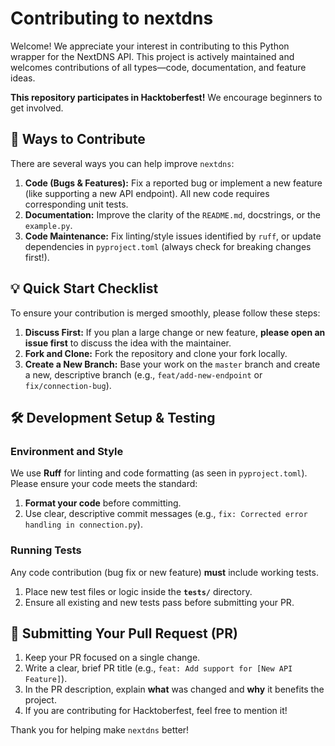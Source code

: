 # Contributing to nextdns

Welcome! We appreciate your interest in contributing to this Python wrapper for the NextDNS API. This project is actively maintained and welcomes contributions of all types—code, documentation, and feature ideas.

**This repository participates in Hacktoberfest!** We encourage beginners to get involved.

## 🚀 Ways to Contribute

There are several ways you can help improve `nextdns`:

1.  **Code (Bugs & Features):** Fix a reported bug or implement a new feature (like supporting a new API endpoint). All new code requires corresponding unit tests.
2.  **Documentation:** Improve the clarity of the `README.md`, docstrings, or the `example.py`.
3.  **Code Maintenance:** Fix linting/style issues identified by `ruff`, or update dependencies in `pyproject.toml` (always check for breaking changes first!).

## 💡 Quick Start Checklist

To ensure your contribution is merged smoothly, please follow these steps:

1.  **Discuss First:** If you plan a large change or new feature, **please open an issue first** to discuss the idea with the maintainer.
2.  **Fork and Clone:** Fork the repository and clone your fork locally.
3.  **Create a New Branch:** Base your work on the `master` branch and create a new, descriptive branch (e.g., `feat/add-new-endpoint` or `fix/connection-bug`).

## 🛠️ Development Setup & Testing

### Environment and Style

We use **Ruff** for linting and code formatting (as seen in `pyproject.toml`). Please ensure your code meets the standard:

1.  **Format your code** before committing.
2.  Use clear, descriptive commit messages (e.g., `fix: Corrected error handling in connection.py`).

### Running Tests

Any code contribution (bug fix or new feature) **must** include working tests.

1.  Place new test files or logic inside the **`tests/`** directory.
2.  Ensure all existing and new tests pass before submitting your PR.

## 🤝 Submitting Your Pull Request (PR)

1.  Keep your PR focused on a single change.
2.  Write a clear, brief PR title (e.g., `feat: Add support for [New API Feature]`).
3.  In the PR description, explain **what** was changed and **why** it benefits the project.
4.  If you are contributing for Hacktoberfest, feel free to mention it!

Thank you for helping make `nextdns` better!
